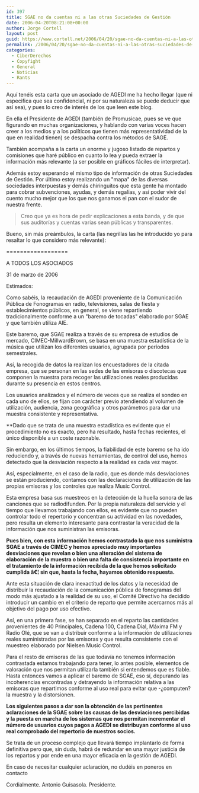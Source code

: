```yaml
---
id: 397
title: SGAE no da cuentas ni a las otras Suciedades de Gestión
date: 2006-04-20T08:21:08+00:00
author: Jorge Cortell
layout: post
guid: https://www.cortell.net/2006/04/20/sgae-no-da-cuentas-ni-a-las-otras-suciedades-de-gestion/
permalink: /2006/04/20/sgae-no-da-cuentas-ni-a-las-otras-suciedades-de-gestion/
categories:
  - CiberDerechos
  - Copyfight
  - General
  - Noticias
  - Rants
---
```

Aquí­ tenéis esta carta que un asociado de AGEDI me ha hecho llegar (que ni especifica que sea confidencial, ni por su naturaleza se puede deducir que así­ sea), y pues lo creo de interés de los que leen este blog.

En ella el Presidente de AGEDI (también de Promusicae, pues se ve que figurando en muchas organizaciones, y hablando con varias voces hacen creer a los medios y a los polí­ticos que tienen más representatividad de la que en realidad tienen) se despacha contra los métodos de SAGE.

También acompaña a la carta un enorme y jugoso listado de repartos y comisiones que haré público en cuanto lo lea y pueda extraer la información más relevante (a ser posible en gráficos fáciles de interpretar).

Además estoy esperando el mismo tipo de información de otras Suciedades de Gestión. Por último estoy realizando un "mapa" de las diversas sociedades interpuestas y demás chiringuitos que esta gente ha montado para cobrar subvenciones, ayudas, y demás regalí­as, y así­ poder vivir del cuento mucho mejor que los que nos ganamos el pan con el sudor de nuestra frente.

> Creo que ya es hora de pedir explicaciones a esta banda, y de que sus auditorí­as y cuentas varias sean públicas y transparentes.

Bueno, sin más preámbulos, la carta (las negrillas las he introducido yo para resaltar lo que considero más relevante):

==================

A TODOS LOS ASOCIADOS

31 de marzo de 2006

Estimados:

Como sabéis, la recaudación de AGEDI proveniente de la Comunicación Pública de Fonogramas en radio, televisiones, salas de fiesta y establecimientos públicos, en general, se viene repartiendo tradicionalmente conforme a un "baremo de tocadas" elaborado por SGAE y que también utiliza AIE.

Este baremo, que SGAE realiza a través de su empresa de estudios de mercado, CIMEC-MillwardBrown, se basa en una muestra estadí­stica de la música que utilizan los diferentes usuarios, agrupada por perí­odos semestrales.

Así­, la recogida de datos la realizan los encuestadores de la citada empresa, que se personan en las sedes de las emisoras o discotecas que componen la muestra para recoger las utilizaciones reales producidas durante su presencia en estos centros.

Los usuarios analizados y el número de veces que se realiza el sondeo en cada uno de ellos, se fijan con carácter previo atendiendo al volumen de utilización, audiencia, zona geográfica y otros parámetros para dar una muestra consistente y representativa.

**Dado que se trata de una muestra estadí­stica es evidente que el procedimiento no es exacto, pero ha resultado, hasta fechas recientes, el único disponible a un coste razonable.</p> 

Sin embargo, en los últimos tiempos, la fiabilidad de este baremo se ha ido reduciendo y, a través de nuevas herramientas, de control del uso, hemos detectado que la desviación respecto a la realidad es cada vez mayor.</strong>

Así­, especialmente, en el caso de la radio, que es donde más desviaciones se están produciendo, contamos con las declaraciones de utilización de las propias emisoras y los controles que realiza Music Control.

Esta empresa basa sus muestreos en la detección de la huella sonora de las canciones que se radiodifunden. Por la propia naturaleza del servicio y el tiempo que llevamos trabajando con ellos, es evidente que no pueden controlar todo el repertorio y concentran su actividad en las novedades, pero resulta un elemento interesante para contrastar la veracidad de la información que nos suministran las emisoras.

**Pues bien, con esta información hemos contrastado la que nos suministra SGAE a través de CIMEC y hemos apreciado muy importantes desviaciones que revelan o bien una alteración del sistema de elaboración de la muestra o bien una falta de consistencia importante en el tratamiento de la información recibida de la que hemos solicitado cumplida â€¦ sin que, hasta la fecha, hayamos obtenido respuesta.**

Ante esta situación de clara inexactitud de los datos y la necesidad de distribuir la recaudación de la comunicación pública de fonogramas del modo más ajustado a la realidad de su uso, el Comité Directivo ha decidido introducir un cambio en el criterio de reparto que permite acercarnos más al objetivo del pago por uso efectivo.

Así­, en una primera fase, se han separado en el reparto las cantidades provenientes de 40 Principales, Cadena 100, Cadena Dial, Máxima FM y Radio Olé, que se van a distribuir conforme a la información de utilizaciones reales suministradas por las emisoras y que resulta consistente con el muestreo elaborado por Nielsen Music Control.

Para el resto de emisoras de las que todaví­a no tenemos información contrastada estamos trabajando para tener, lo antes posible, elementos de valoración que nos permitan utilizarla también si entendemos que es fiable. Hasta entonces vamos a aplicar el baremo de SGAE, eso sí­, depurando las incoherencias encontradas y detrayendo la información relativa a las emisoras que repartimos conforme al uso real para evitar que -¿computen? la muestra y la distorsionen.

**Los siguientes pasos a dar son la obtención de las pertinentes aclaraciones de la SGAE sobre las causas de las desviaciones percibidas y la puesta en marcha de los sistemas que nos permitan incrementar el número de usuarios cuyos pagos a AGEDI se distribuyan conforme al uso real comprobado del repertorio de nuestros socios.**

Se trata de un proceso complejo que llevará tiempo implantarlo de forma definitiva pero que, sin duda, habrá de redundar en una mayor justicia de los repartos y por ende en una mayor eficacia en la gestión de AGEDI.

En caso de necesitar cualquier aclaración, no dudéis en poneros en contacto

Cordialmente. Antonio Guisasola. Presidente.